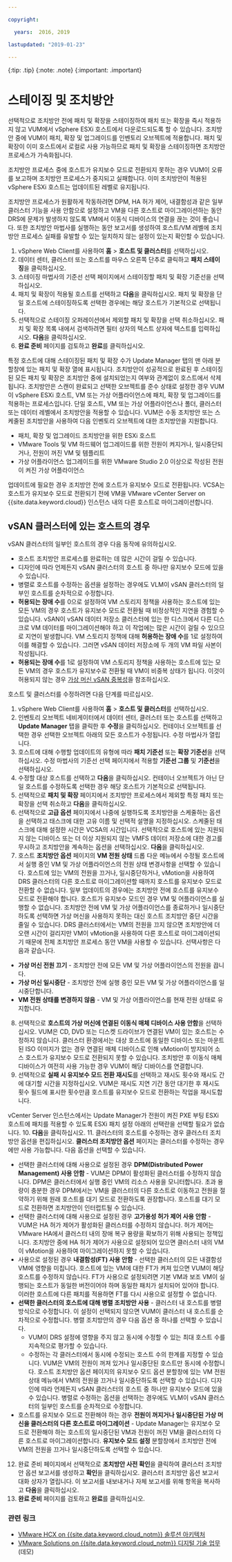 ```yaml
---

copyright:

  years:  2016, 2019

lastupdated: "2019-01-23"

---
```


{:tip: .tip}
{:note: .note}
{:important: .important}

# 스테이징 및 조치방안

선택적으로 조치방안 전에 패치 및 확장을 스테이징하여 패치 또는 확장을 즉시 적용하지 않고 VUM에서 vSphere ESXi 호스트에서 다운로드되도록 할 수 있습니다. 조치방안 중에 VUM이 패치, 확장 및 업그레이드를 인벤토리 오브젝트에 적용합니다. 패치 및 확장이 이미 호스트에서 로컬로 사용 가능하므로 패치 및 확장을 스테이징하면 조치방안 프로세스가 가속화됩니다.

조치방안 프로세스 중에 호스트가 유지보수 모드로 전환되지 못하는 경우 VUM이 오류를 보고하며 조치방안 프로세스가 중지되고 실패합니다. 이미 조치방안이 적용된 vSphere ESXi 호스트는 업데이트된 레벨로 유지됩니다.

조치방안 프로세스가 원활하게 작동하려면 DPM, HA 허가 제어, 내결함성과 같은 일부 클러스터 기능을 사용 안함으로 설정하고 VM을 다른 호스트로 마이그레이션하는 동안 DRS에 문제가 발생하지 않도록 VM에서 이동식 디바이스의 연결을 끊는 것이 좋습니다.
또한 조치방안 마법사를 실행하는 동안 보고서를 생성하여 호스트/VM 레벨에 조치방안 프로세스 실패를 유발할 수 있는 일치하지 않는 설정이 있는지 확인할 수 있습니다.

1. vSphere Web Client를 사용하여 **홈** > **호스트 및 클러스터**를 선택하십시오.
2. 데이터 센터, 클러스터 또는 호스트를 마우스 오른쪽 단추로 클릭하고 **패치 스테이징**을 클릭하십시오.
3. 스테이징 마법사의 기준선 선택 페이지에서 스테이징할 패치 및 확장 기준선을 선택하십시오.
4. 패치 및 확장이 적용될 호스트를 선택하고 **다음**을 클릭하십시오. 패치 및 확장을 단일 호스트에 스테이징하도록 선택한 경우에는 해당 호스트가 기본적으로 선택됩니다.
5. 선택적으로 스테이징 오퍼레이션에서 제외할 패치 및 확장을 선택 취소하십시오. 패치 및 확장 목록 내에서 검색하려면 필터 상자의 텍스트 상자에 텍스트를 입력하십시오. **다음**을 클릭하십시오.
6. **완료 준비** 페이지를 검토하고 **완료**를 클릭하십시오.

특정 호스트에 대해 스테이징된 패치 및 확장 수가 Update Manager 탭의 맨 아래 분할창에 있는 패치 및 확장 열에 표시됩니다. 조치방안이 성공적으로 완료된 후 스테이징된 모든 패치 및 확장은 조치방안 중에 설치되었는지 여부와 관계없이 호스트에서 삭제됩니다.
조치방안은 스캔이 완료되고 선택한 오브젝트를 준수 상태로 설정한 경우 VUM이 vSphere ESXi 호스트, VM 또는 가상 어플라이언스에 패치, 확장 및 업그레이드를 적용하는 프로세스입니다. 단일 호스트, VM 또는 가상 어플라이언스나 폴더, 클러스터 또는 데이터 레벨에서 조치방안을 적용할 수 있습니다. VUM은 수동 조치방안 또는 스케줄된 조치방안을 사용하여 다음 인벤토리 오브젝트에 대한 조치방안을 지원합니다.
* 패치, 확장 및 업그레이드 조치방안을 위한 ESXi 호스트
* VMware Tools 및 VM 하드웨어 업그레이드를 위한 전원이 켜지거나, 일시중단되거나, 전원이 꺼진 VM 및 템플리트
* 가상 어플라이언스 업그레이드를 위한 VMware Studio 2.0 이상으로 작성된 전원이 켜진 가상 어플라이언스

업데이트에 필요한 경우 조치방안 전에 호스트가 유지보수 모드로 전환됩니다. VCSA는 호스트가 유지보수 모드로 전환되기 전에 VM을 VMware vCenter Server on {{site.data.keyword.cloud}} 인스턴스 내의 다른 호스트로 마이그레이션합니다.

## vSAN 클러스터에 있는 호스트의 경우
vSAN 클러스터의 일부인 호스트의 경우 다음 동작에 유의하십시오.
* 호스트 조치방안 프로세스를 완료하는 데 많은 시간이 걸릴 수 있습니다.
* 디자인에 따라 언제든지 vSAN 클러스터의 호스트 중 하나만 유지보수 모드에 있을 수 있습니다.
* 병렬로 호스트를 수정하는 옵션을 설정하는 경우에도 VLM이 vSAN 클러스터의 일부인 호스트를 순차적으로 수정합니다.
* **허용되는 장애 수**를 0으로 설정하여 VM 스토리지 정책을 사용하는 호스트에 있는 모든 VM의 경우 호스트가 유지보수 모드로 전환될 때 비정상적인 지연을 경험할 수 있습니다. vSAN이 vSAN 데이터 저장소 클러스터에 있는 한 디스크에서 다른 디스크로 VM 데이터를 마이그레이션해야 하고 이 작업에는 많은 시간이 걸릴 수 있으므로 지연이 발생합니다. VM 스토리지 정책에 대해 **허용하는 장애 수**를 1로 설정하여 이를 해결할 수 있습니다. 그러면 vSAN 데이터 저장소에 두 개의 VM 파일 사본이 작성됩니다.
* **허용되는 장애 수**를 1로 설정하여 VM 스토리지 정책을 사용하는 호스트에 있는 모든 VM의 경우 호스트가 유지보수로 전환될 때 VM이 비중복 상태가 됩니다. 이것이 허용되지 않는 경우 [가상 머신 vSAN 중복성](/docs/services/vmwaresolutions/archiref/vum/vum-vsan-redundancy.html)을 참조하십시오.

호스트 및 클러스터를 수정하려면 다음 단계를 따르십시오.
1. vSphere Web Client를 사용하여 **홈** > **호스트 및 클러스터**를 선택하십시오.
2. 인벤토리 오브젝트 네비게이터에서 데이터 센터, 클러스터 또는 호스트를 선택하고 **Update Manager** 탭을 클릭한 후 **수정**을 클릭하십시오. 컨테이너 오브젝트를 선택한 경우 선택한 오브젝트 아래의 모든 호스트가 수정됩니다. 수정 마법사가 열립니다.
3. 호스트에 대해 수행할 업데이트의 유형에 따라 **패치 기준선** 또는 **확장 기준선**을 선택하십시오. 수정 마법사의 기준선 선택 페이지에서 적용할 **기준선 그룹** 및 **기준선**을 선택하십시오.
4. 수정할 대상 호스트를 선택하고 **다음**을 클릭하십시오. 컨테이너 오브젝트가 아닌 단일 호스트를 수정하도록 선택한 경우 해당 호스트가 기본적으로 선택됩니다.
5. 선택적으로 **패치 및 확장** 페이지에서 조치방안 프로세스에서 제외할 특정 패치 또는 확장을 선택 취소하고 **다음**을 클릭하십시오.
6. 선택적으로 **고급 옵션** 페이지에서 나중에 실행하도록 조치방안을 스케줄하는 옵션을 선택하고 태스크에 대한 고유 이름 및 선택적 설명을 지정하십시오. 스케줄된 태스크에 대해 설정한 시간은 VCSA의 시간입니다. 선택적으로 호스트에 있는 지원되지 않는 디바이스 또는 더 이상 지원되지 않는 VMFS 데이터 저장소에 대한 경고를 무시하고 조치방안을 계속하는 옵션을 선택하십시오. **다음**을 클릭하십시오.
7. 호스트 **조치방안 옵션** 페이지의 **VM 전원 상태** 드롭 다운 메뉴에서 수정될 호스트에서 실행 중인 VM 및 가상 어플라이언스의 전원 상태 변경사항을 선택할 수 있습니다. 호스트에 있는 VM의 전원을 끄거나, 일시중단하거나, vMotion을 사용하여 DRS 클러스터의 다른 호스트로 마이그레이션할 때까지 호스트를 유지보수 모드로 전환할 수 없습니다. 일부 업데이트의 경우에는 조치방안 전에 호스트를 유지보수 모드로 전환해야 합니다. 호스트가 유지보수 모드인 경우 VM 및 어플라이언스를 실행할 수 없습니다. 조치방안 전에 VM 및 가상 어플라이언스를 종료하거나 일시중단하도록 선택하면 가상 머신을 사용하지 못하는 대신 호스트 조치방안 중단 시간을 줄일 수 있습니다. DRS 클러스터에서는 VM의 전원을 끄지 않으면 조치방안에 더 오랜 시간이 걸리지만 VM이 vMotion을 사용하여 다른 호스트로 마이그레이션되기 때문에 전체 조치방안 프로세스 동안 VM을 사용할 수 있습니다. 선택사항은 다음과 같습니다.

- **가상 머신 전원 끄기** - 조치방안 전에 모든 VM 및 가상 어플라이언스의 전원을 끕니다.
- **가상 머신 일시중단** - 조치방안 전에 실행 중인 모든 VM 및 가상 어플라이언스를 일시중단합니다.
- **VM 전원 상태를 변경하지 않음** - VM 및 가상 어플라이언스를 현재 전원 상태로 유지합니다.

8. 선택적으로 **호스트의 가상 머신에 연결된 이동식 매체 디바이스 사용 안함**을 선택하십시오. VUM은 CD, DVD 또는 디스켓 드라이브가 연결된 VM이 있는 호스트는 수정하지 않습니다. 클러스터 환경에서는 대상 호스트에 동일한 디바이스 또는 마운트된 ISO 이미지가 없는 경우 연결된 매체 디바이스로 인해 vMotion이 방지되어 소스 호스트가 유지보수 모드로 전환되지 못할 수 있습니다. 조치방안 후 이동식 매체 디바이스가 여전히 사용 가능한 경우 VUM이 해당 디바이스를 연결합니다.
9. 선택적으로 **실패 시 유지보수 모드 전환 재시도**를 선택하고 재시도 횟수와 재시도 간에 대기할 시간을 지정하십시오. VUM은 재시도 지연 기간 동안 대기한 후 재시도 횟수 필드에 표시한 횟수만큼 호스트를 유지보수 모드로 전환하는 작업을 재시도합니다.

vCenter Server 인스턴스에서는 Update Manager가 전원이 켜진 PXE 부팅 ESXi 호스트에 패치를 적용할 수 있도록 ESXi 패치 설정 아래의 선택란을 선택할 필요가 없습니다.
10. **다음**을 클릭하십시오.
11. 클러스터의 호스트를 수정하는 경우 클러스터 조치방안 옵션을 편집하십시오. **클러스터 조치방안 옵션** 페이지는 클러스터를 수정하는 경우에만 사용 가능합니다. 다음 옵션을 선택할 수 있습니다.
* 선택한 클러스터에 대해 사용으로 설정된 경우 **DPM(Distributed Power Management) 사용 안함** - VUM은 DPM이 활성화된 클러스터를 수정하지 않습니다. DPM은 클러스터에서 실행 중인 VM의 리소스 사용을 모니터합니다. 초과 용량이 충분한 경우 DPM에서는 VM을 클러스터의 다른 호스트로 이동하고 전원을 절약하기 위해 원래 호스트를 대기 모드로 전환하도록 권장합니다. 호스트를 대기 모드로 전환하면 조치방안이 인터럽트될 수 있습니다.
* 선택한 클러스터에 대해 사용으로 설정된 경우 **고가용성 허가 제어 사용 안함** - VUM은 HA 허가 제어가 활성화된 클러스터를 수정하지 않습니다. 허가 제어는 VMware HA에서 클러스터 내의 장애 복구 용량을 확보하기 위해 사용되는 정책입니다. 조치방안 중에 HA 허가 제어가 사용으로 설정되어 있으면 클러스터 내의 VM이 vMotion을 사용하여 마이그레이션하지 못할 수 있습니다.
* 사용으로 설정된 경우 **내결함성(FT) 사용 안함** - 선택한 클러스터의 모든 내결함성 VM에 영향을 미칩니다. 호스트에 있는 VM에 대한 FT가 켜져 있으면 VUM이 해당 호스트를 수정하지 않습니다. FT가 사용으로 설정되려면 기본 VM과 보조 VM이 실행되는 호스트가 동일한 버전이어야 하며 동일한 패치가 설치되어 있어야 합니다. 이러한 호스트에 다른 패치를 적용하면 FT를 다시 사용으로 설정할 수 없습니다.
* **선택한 클러스터의 호스트에 대해 병렬 조치방안 사용** - 클러스터 내 호스트를 병렬 방식으로 수정합니다. 이 설정이 선택되지 않으면 VUM이 클러스터 내 호스트를 순차적으로 수정합니다. 병렬 조치방안의 경우 다음 옵션 중 하나를 선택할 수 있습니다.
  - VUM이 DRS 설정에 영향을 주지 않고 동시에 수정할 수 있는 최대 호스트 수를 지속적으로 평가할 수 있습니다.
  - 수정하는 각 클러스터에서 동시에 수정되는 호스트 수의 한계를 지정할 수 있습니다. VUM은 VM의 전원이 꺼져 있거나 일시중단된 호스트만 동시에 수정합니다. 호스트 조치방안 옵션 페이지의 유지보수 모드 옵션 분할창에 있는 VM 전원 상태 메뉴에서 VM의 전원을 끄거나 일시중단하도록 선택할 수 있습니다. 디자인에 따라 언제든지 vSAN 클러스터의 호스트 중 하나만 유지보수 모드에 있을 수 있습니다. 병렬로 수정하는 옵션을 선택하는 경우에도 VLM이 vSAN 클러스터의 일부인 호스트를 순차적으로 수정합니다.
* 호스트를 유지보수 모드로 전환해야 하는 경우 **전원이 꺼지거나 일시중단된 가상 머신을 클러스터의 다른 호스트로 마이그레이션** - Update Manager는 유지보수 모드로 전환해야 하는 호스트의 일시중단된 VM과 전원이 꺼진 VM을 클러스터의 다른 호스트로 마이그레이션합니다. **유지보수 모드 설정** 분할창에서 조치방안 전에 VM의 전원을 끄거나 일시중단하도록 선택할 수 있습니다.
12. 완료 준비 페이지에서 선택적으로 **조치방안 사전 확인**을 클릭하여 클러스터 조치방안 옵션 보고서를 생성하고 **확인**을 클릭하십시오. 클러스터 조치방안 옵션 보고서 대화 상자가 열립니다. 이 보고서를 내보내거나 자체 보고서를 위해 항목을 복사하고 **다음**을 클릭하십시오.
13. **완료 준비** 페이지를 검토하고 **완료**를 클릭하십시오.

### 관련 링크

* [VMware HCX on {{site.data.keyword.cloud_notm}} 솔루션 아키텍처](https://www.ibm.com/cloud/garage/files/HCX_Architecture_Design.pdf)
* [VMware Solutions on {{site.data.keyword.cloud_notm}} 디지털 기술 업무](https://ibm-dte.mybluemix.net/ibm-vmware)(데모)
